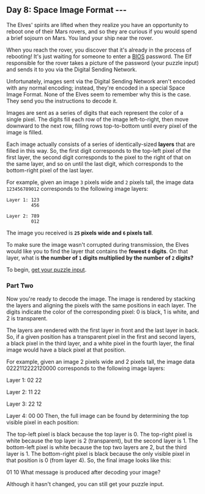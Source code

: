 ## Day 8: Space Image Format ---
The Elves' spirits are lifted when they realize you have an opportunity to reboot one of their Mars rovers,
and so they are curious if you would spend a brief sojourn on Mars.
You land your ship near the rover.

When you reach the rover, you discover that it's already in the process of rebooting!
It's just waiting for someone to enter a [BIOS](https://en.wikipedia.org/wiki/BIOS) password.
The Elf responsible for the rover takes a picture of the password (your puzzle input)
and sends it to you via the Digital Sending Network.

Unfortunately, images sent via the Digital Sending Network aren't encoded with any normal encoding;
instead, they're encoded in a special Space Image Format.
None of the Elves seem to remember why this is the case.
They send you the instructions to decode it.

Images are sent as a series of digits that each represent the color of a single pixel.
The digits fill each row of the image left-to-right,
then move downward to the next row,
filling rows top-to-bottom until every pixel of the image is filled.

Each image actually consists of a series of identically-sized **layers** that are filled in this way.
So, the first digit corresponds to the top-left pixel of the first layer,
the second digit corresponds to the pixel to the right of that on the same layer,
and so on until the last digit, which corresponds to the bottom-right pixel of the last layer.

For example, given an image `3` pixels wide and `2` pixels tall,
the image data `123456789012` corresponds to the following image layers:
```
Layer 1: 123
         456

Layer 2: 789
         012
```
The image you received is **`25` pixels wide and `6` pixels tall**.

To make sure the image wasn't corrupted during transmission,
the Elves would like you to find the layer that contains the **fewest `0` digits**.
On that layer, what is **the number of `1` digits multiplied by the number of `2` digits?**

To begin, [get your puzzle input](https://adventofcode.com/2019/day/8/input).

### Part Two
Now you're ready to decode the image. The image is rendered by stacking the layers and aligning the pixels with the same positions in each layer. The digits indicate the color of the corresponding pixel: 0 is black, 1 is white, and 2 is transparent.

The layers are rendered with the first layer in front and the last layer in back. So, if a given position has a transparent pixel in the first and second layers, a black pixel in the third layer, and a white pixel in the fourth layer, the final image would have a black pixel at that position.

For example, given an image 2 pixels wide and 2 pixels tall, the image data 0222112222120000 corresponds to the following image layers:

Layer 1: 02
         22

Layer 2: 11
         22

Layer 3: 22
         12

Layer 4: 00
         00
Then, the full image can be found by determining the top visible pixel in each position:

The top-left pixel is black because the top layer is 0.
The top-right pixel is white because the top layer is 2 (transparent), but the second layer is 1.
The bottom-left pixel is white because the top two layers are 2, but the third layer is 1.
The bottom-right pixel is black because the only visible pixel in that position is 0 (from layer 4).
So, the final image looks like this:

01
10
What message is produced after decoding your image?

Although it hasn't changed, you can still get your puzzle input.
